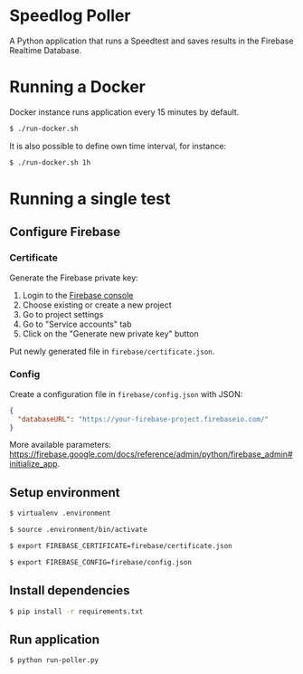 # Speedlog Poller
A Python application that runs a Speedtest and saves results in the Firebase Realtime Database.

# Running a Docker
Docker instance runs application every 15 minutes by default.

```bash
$ ./run-docker.sh
```

It is also possible to define own time interval, for instance:

```bash
$ ./run-docker.sh 1h
```

# Running a single test

## Configure Firebase

### Certificate

Generate the Firebase private key:

1. Login to the [Firebase console](https://console.firebase.google.com/)
2. Choose existing or create a new project
3. Go to project settings
4. Go to "Service accounts" tab
5. Click on the "Generate new private key" button

Put newly generated file in `firebase/certificate.json`.

### Config

Create a configuration file in `firebase/config.json` with JSON:

```json
{
  "databaseURL": "https://your-firebase-project.firebaseio.com/"
}
```

More available parameters: https://firebase.google.com/docs/reference/admin/python/firebase_admin#initialize_app.

## Setup environment

```bash
$ virtualenv .environment
```

```bash
$ source .environment/bin/activate
```

```bash
$ export FIREBASE_CERTIFICATE=firebase/certificate.json
```

```bash
$ export FIREBASE_CONFIG=firebase/config.json
```

## Install dependencies

```bash
$ pip install -r requirements.txt
```

## Run application

```bash
$ python run-poller.py
```
